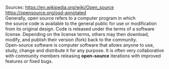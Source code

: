 Sources:
https://en.wikipedia.org/wiki/Open_source
https://opensource.org/osd-annotated
\
Generally, open source refers to a computer program in which the source code is available to the general public for use or modification from its original design. Code is released under the terms of a software license. Depending on the license terms, others may then download, modify, and publish their version (fork) back to the community.
\
Open-source software is computer software that allows anyone to use, study, change and distribute it for any purpose. It is often very collaborative with community members releasing **open-source** iterations with improved features or fixed bugs.
